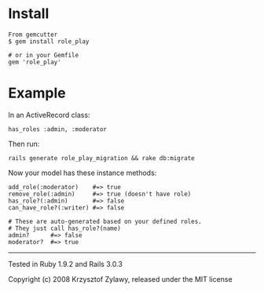 Install
=======
  
    From gemcutter
    $ gem install role_play

    # or in your Gemfile
    gem 'role_play'

Example
=======

In an ActiveRecord class:

    has_roles :admin, :moderator

Then run:

    rails generate role_play_migration && rake db:migrate

Now your model has these instance methods:

    add_role(:moderator)    #=> true
    remove_role(:admin)     #=> true (doesn't have role)
    has_role?(:admin)       #=> false
    can_have_role?(:writer) #=> false

    # These are auto-generated based on your defined roles.
    # They just call has_role?(name)
    admin?      #=> false
    moderator?  #=> true

---

Tested in Ruby 1.9.2 and Rails 3.0.3

Copyright (c) 2008 Krzysztof Zylawy, released under the MIT license
